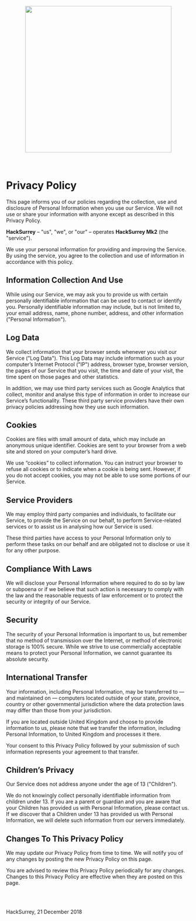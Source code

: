<img style="display: block; width: 400px; margin: 0 auto;" src="https://raw.githubusercontent.com/hacksurrey/hacksurrey/master/resources/logo.svg?sanitize=true">
<br><br>

# Privacy Policy
This page informs you of our policies regarding the collection, use and disclosure of Personal Information when you use our Service. We will not use or share your information with anyone except as described in this Privacy Policy.

**HackSurrey** – "us", "we", or "our" – operates **HackSurrey Mk2** (the "service").

We use your personal information for providing and improving the Service. By using the service, you agree to the collection and use of information in accordance with this policy.

## Information Collection And Use

While using our Service, we may ask you to provide us with certain personally identifiable information that can be used to contact or identify you. Personally identifiable information may include, but is not limited to, your email address, name, phone number, address, and other information ("Personal Information").

## Log Data

We collect information that your browser sends whenever you visit our Service ("Log Data"). This Log Data may include information such as your computer’s Internet Protocol ("IP") address, browser type, browser version, the pages of our Service that you visit, the time and date of your visit, the time spent on those pages and other statistics.

In addition, we may use third party services such as Google Analytics that collect, monitor and analyse this type of information in order to increase our Service’s functionality. These third party service providers have their own privacy policies addressing how they use such information.

## Cookies

Cookies are files with small amount of data, which may include an anonymous unique identifier. Cookies are sent to your browser from a web site and stored on your computer’s hard drive.

We use “cookies” to collect information. You can instruct your browser to refuse all cookies or to indicate when a cookie is being sent. However, if you do not accept cookies, you may not be able to use some portions of our Service.

## Service Providers

We may employ third party companies and individuals, to facilitate our Service, to provide the Service on our behalf, to perform Service-related services or to assist us in analysing how our Service is used.

These third parties have access to your Personal Information only to perform these tasks on our behalf and are obligated not to disclose or use it for any other purpose.

## Compliance With Laws

We will disclose your Personal Information where required to do so by law or subpoena or if we believe that such action is necessary to comply with the law and the reasonable requests of law enforcement or to protect the security or integrity of our Service.

## Security

The security of your Personal Information is important to us, but remember that no method of transmission over the Internet, or method of electronic storage is 100% secure. While we strive to use commercially acceptable means to protect your Personal Information, we cannot guarantee its absolute security.

## International Transfer

Your information, including Personal Information, may be transferred to — and maintained on — computers located outside of your state, province, country or other governmental jurisdiction where the data protection laws may differ than those from your jurisdiction.

If you are located outside United Kingdom and choose to provide information to us, please note that we transfer the information, including Personal Information, to United Kingdom and processes it there.

Your consent to this Privacy Policy followed by your submission of such information represents your agreement to that transfer.

## Children’s Privacy

Our Service does not address anyone under the age of 13 ("Children").

We do not knowingly collect personally identifiable information from children under 13. If you are a parent or guardian and you are aware that your Children has provided us with Personal Information, please contact us. If we discover that a Children under 13 has provided us with Personal Information, we will delete such information from our servers immediately.

## Changes To This Privacy Policy

We may update our Privacy Policy from time to time. We will notify you of any changes by posting the new Privacy Policy on this page.

You are advised to review this Privacy Policy periodically for any changes. Changes to this Privacy Policy are effective when they are posted on this page.

<br><br>

HackSurrey, 21 December 2018